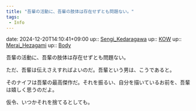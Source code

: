 ```yaml
---
title: "吾輩の活動に、吾輩の肢体は存在せずとも問題ない。"
tags:
 - Info
---
```


date: 2024-12-20T14:10:41+09:00
up:: [Sengi_Kedaragawa](../Bar/Novel/Nacaria/Sengi_Kedaragawa.md)
up:: [KOW](../Bar/Novel/Nacaria/KOW.md)
up:: [Merai_Hezagami](../Bar/Novel/Nacaria/Merai_Hezagami.md)
up:: [Body](../Bar/Novel/Topics/Body.md)

吾輩の活動に、吾輩の肢体は存在せずとも問題ない。

ただ、吾輩は伝えさえすればよいのだ。吾輩という男は、こうであると。

そのナイフは吾輩の最高傑作だ。それを振るい、自分を描いているお前を、吾輩は嬉しく思うのだよ。

仮令、いつかそれを捨てるとしても。